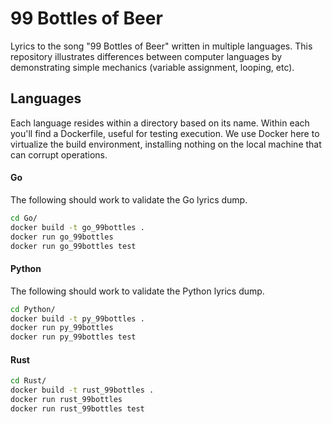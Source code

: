 # 99 Bottles of Beer

Lyrics to the song "99 Bottles of Beer" written in multiple languages. This repository
illustrates differences between computer languages by demonstrating simple
mechanics (variable assignment, looping, etc).

## Languages

Each language resides within a directory based on its name. Within each you'll find
a Dockerfile, useful for testing execution. We use Docker here to virtualize
the build environment, installing nothing on the local machine that can corrupt
operations.

#### Go

The following should work to validate the Go lyrics dump.

```bash
cd Go/
docker build -t go_99bottles .
docker run go_99bottles
docker run go_99bottles test
```

#### Python

The following should work to validate the Python lyrics dump.

```bash
cd Python/
docker build -t py_99bottles .
docker run py_99bottles
docker run py_99bottles test
```

#### Rust

```bash
cd Rust/
docker build -t rust_99bottles .
docker run rust_99bottles
docker run rust_99bottles test
```
